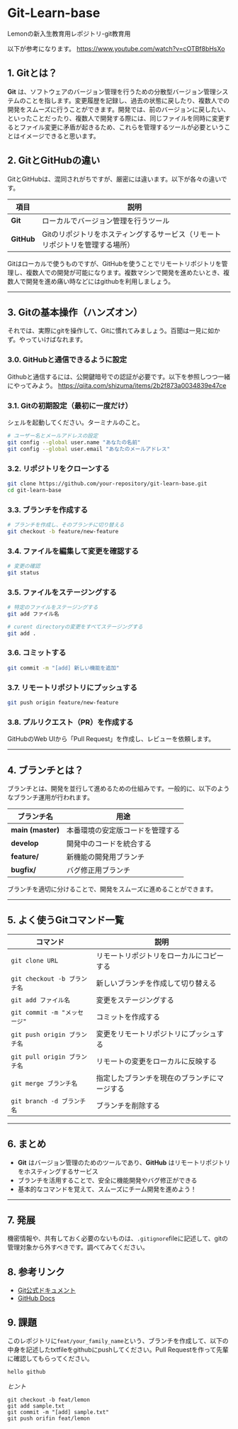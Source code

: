 # Git-Learn-base
Lemonの新入生教育用レポジトリ-git教育用


以下が参考になります。
https://www.youtube.com/watch?v=cOTBf8bHsXo

## 1. Gitとは？

**Git** は、ソフトウェアのバージョン管理を行うための分散型バージョン管理システムのことを指します。変更履歴を記録し、過去の状態に戻したり、複数人での開発をスムーズに行うことができます。開発では、前のバージョンに戻したい、といったことだったり、複数人で開発する際には、同じファイルを同時に変更するとファイル変更に矛盾が起きるため、これらを管理するツールが必要ということはイメージできると思います。

## 2. GitとGitHubの違い
GitとGitHubは、混同されがちですが、厳密には違います。以下が各々の違いです。

| 項目 | 説明 |
|------|------|
| **Git** | ローカルでバージョン管理を行うツール |
| **GitHub** | Gitのリポジトリをホスティングするサービス（リモートリポジトリを管理する場所） |

Gitはローカルで使うものですが、GitHubを使うことでリモートリポジトリを管理し、複数人での開発が可能になります。複数マシンで開発を進めたいとき、複数人で開発を進め痛い時などにはgithubを利用しましょう。

---

## 3. Gitの基本操作（ハンズオン）
それでは、実際にgitを操作して、Gitに慣れてみましょう。百聞は一見に如かず。やっていけばなれます。

### 3.0. GitHubと通信できるように設定
Githubと通信するには、公開鍵暗号での認証が必要です。以下を参照しつつ一緒にやってみよう。
https://qiita.com/shizuma/items/2b2f873a0034839e47ce


### 3.1. Gitの初期設定（最初に一度だけ）
シェルを起動してください。ターミナルのこと。

```sh
# ユーザー名とメールアドレスの設定
git config --global user.name "あなたの名前"
git config --global user.email "あなたのメールアドレス"
```

### 3.2. リポジトリをクローンする
```sh
git clone https://github.com/your-repository/git-learn-base.git
cd git-learn-base
```

### 3.3. ブランチを作成する
```sh
# ブランチを作成し、そのブランチに切り替える
git checkout -b feature/new-feature
```

### 3.4. ファイルを編集して変更を確認する
```sh
# 変更の確認
git status
```

### 3.5. ファイルをステージングする
```sh
# 特定のファイルをステージングする
git add ファイル名

# curent directoryの変更をすべてステージングする
git add .
```

### 3.6. コミットする
```sh
git commit -m "[add] 新しい機能を追加"
```

### 3.7. リモートリポジトリにプッシュする
```sh
git push origin feature/new-feature
```

### 3.8. プルリクエスト（PR）を作成する
GitHubのWeb UIから「Pull Request」を作成し、レビューを依頼します。

---

## 4. ブランチとは？

ブランチとは、開発を並行して進めるための仕組みです。一般的に、以下のようなブランチ運用が行われます。

| ブランチ名 | 用途 |
|------------|------|
| **main (master)** | 本番環境の安定版コードを管理する |
| **develop** | 開発中のコードを統合する |
| **feature/** | 新機能の開発用ブランチ |
| **bugfix/** | バグ修正用ブランチ |

ブランチを適切に分けることで、開発をスムーズに進めることができます。

---

## 5. よく使うGitコマンド一覧

| コマンド | 説明 |
|----------|------|
| `git clone URL` | リモートリポジトリをローカルにコピーする |
| `git checkout -b ブランチ名` | 新しいブランチを作成して切り替える |
| `git add ファイル名` | 変更をステージングする |
| `git commit -m "メッセージ"` | コミットを作成する |
| `git push origin ブランチ名` | 変更をリモートリポジトリにプッシュする |
| `git pull origin ブランチ名` | リモートの変更をローカルに反映する |
| `git merge ブランチ名` | 指定したブランチを現在のブランチにマージする |
| `git branch -d ブランチ名` | ブランチを削除する |

---

## 6. まとめ

- **Git** はバージョン管理のためのツールであり、**GitHub** はリモートリポジトリをホスティングするサービス
- ブランチを活用することで、安全に機能開発やバグ修正ができる
- 基本的なコマンドを覚えて、スムーズにチーム開発を進めよう！

---
## 7. 発展
機密情報や、共有しておく必要のないものは、`.gitignore`fileに記述して、gitの管理対象から外すべきです。調べてみてください。

## 8. 参考リンク
- [Git公式ドキュメント](https://git-scm.com/doc)
- [GitHub Docs](https://docs.github.com/)

## 9. 課題
このレポジトリに`feat/your_family_name`という、ブランチを作成して、以下の中身を記述したtxtfileをgithubにpushしてください。Pull Requestを作って先輩に確認してもらってください。

```txt
hello github
```

*ヒント*
```console
git checkout -b feat/lemon
git add sample.txt
git commit -m "[add] sample.txt"
git push orifin feat/lemon
```
